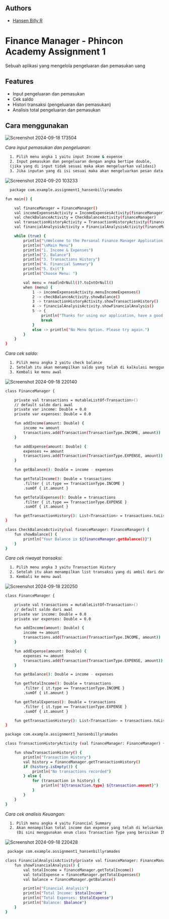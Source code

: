 ## Authors

- [Hansen Billy R](https://github.com/Hansen50)


# Finance Manager - Phincon Academy Assignment 1

Sebuah aplikasi yang mengelola pengeluaran dan pemasukan uang

## Features

- Input pengeluaran dan pemasukan
- Cek saldo
- Histori transaksi (pengeluaran dan pemasukan)
- Analisis total pengeluaran dan pemasukan

## Cara menggunakan 

![Screenshot 2024-09-18 173504](https://github.com/user-attachments/assets/b47cff95-61b4-48e1-b97d-449ff2108391)

*Cara input pemasukan dan pengeluaran:*

```bash
  1. Pilih menu angka 1 yaitu input Income & expense
  2. Input pemasukan dan pengeluaran dengan angka bertipe double, 
  (jika yang di input tidak sesuai maka akan mengeluarkan validasi)
  3. Jika inputan yang di isi sesuai maka akan mengeluarkan pesan data sudah di simpan
```

![Screenshot 2024-09-20 103233](https://github.com/user-attachments/assets/c82540b8-54f8-41e6-a276-b997d53166c6)


```bash
  package com.example.assignment1_hansenbillyramades

fun main() {

    val financeManager = FinanceManager()
    val incomeExpensesActivity = IncomeExpensesActivity(financeManager)
    val checkBalanceActivity = CheckBalanceActivity(financeManager)
    val transactionHistoryActivity = TransactionHistoryActivity(financeManager)
    val financialAnalysisActivity = FinancialAnalysisActivity(financeManager)

    while (true) {
        println("\nWelcome to the Personal Finance Manager Application!!!")
        println("\nMain Menu")
        println("1. Income & Expenses")
        println("2. Balance")
        println("3. Transactions History")
        println("4. Financial Summary")
        println("5. Exit")
        println("Choose Menu: ")

        val menu = readlnOrNull()?.toIntOrNull()
        when (menu) {
            1 -> incomeExpensesActivity.menuIncomeExpenses()
            2 -> checkBalanceActivity.showBalance()
            3 -> transactionHistoryActivity.showTransactionHistory()
            4 -> financialAnalysisActivity.showFinancialAnalysis()
            5 -> {
                println("Thanks for using our application, have a good day!")
                break
            }
            else -> println("No Menu Option. Please try again.")
        }
    }
}

```

*Cara cek saldo:*

```bash
  1. Pilih menu angka 2 yaitu check balance
  2. Setelah itu akan menampilkan saldo yang telah di kalkulasi menggunakan function income - expenses
  3. Kembali ke menu awal
```

![Screenshot 2024-09-18 220140](https://github.com/user-attachments/assets/d36ffd02-71ee-4d45-8573-67ccce8b5222)


```bash
class FinanceManager {

    private val transactions = mutableListOf<Transaction>()
    // default saldo dari awal
    private var income: Double = 0.0
    private var expenses: Double = 0.0

    fun addIncome(amount: Double) {
        income += amount
        transactions.add(Transaction(TransactionType.INCOME, amount))
    }

    fun addExpense(amount: Double) {
        expenses += amount
        transactions.add(Transaction(TransactionType.EXPENSE, amount))
    }

    fun getBalance(): Double = income - expenses

    fun getTotalIncome(): Double = transactions
        .filter { it.type == TransactionType.INCOME }
        .sumOf { it.amount }

    fun getTotalExpenses(): Double = transactions
        .filter { it.type == TransactionType.EXPENSE }
        .sumOf { it.amount }

    fun getTransactionHistory(): List<Transaction> = transactions.toList()
}

class CheckBalanceActivity(val financeManager: FinanceManager) {
    fun showBalance() {
        println("Your Balance is ${financeManager.getBalance()}")
    }
}
```

*Cara cek riwayat transaksi:*

```bash
  1. Pilih menu angka 3 yaitu Transaction History
  2. Setelah itu akan menampilkan list transaksi yang di ambil dari data class Transaction yang berisikan tipe transaksi dan jumlah yang telah di input
  3. Kembali ke menu awal
```
![Screenshot 2024-09-18 220250](https://github.com/user-attachments/assets/91d26be1-800c-4010-9263-3d1552f9dc56)

```bash
class FinanceManager {

    private val transactions = mutableListOf<Transaction>()
    // default saldo dari awal
    private var income: Double = 0.0
    private var expenses: Double = 0.0

    fun addIncome(amount: Double) {
        income += amount
        transactions.add(Transaction(TransactionType.INCOME, amount))
    }

    fun addExpense(amount: Double) {
        expenses += amount
        transactions.add(Transaction(TransactionType.EXPENSE, amount))
    }

    fun getBalance(): Double = income - expenses

    fun getTotalIncome(): Double = transactions
        .filter { it.type == TransactionType.INCOME }
        .sumOf { it.amount }

    fun getTotalExpenses(): Double = transactions
        .filter { it.type == TransactionType.EXPENSE }
        .sumOf { it.amount }

    fun getTransactionHistory(): List<Transaction> = transactions.toList()
}

package com.example.assignment1_hansenbillyramades

class TransactionHistoryActivity (val financeManager: FinanceManager) {

    fun showTransactionHistory() {
        println("Transaction History")
        val history = financeManager.getTransactionHistory()
        if (history.isEmpty()) {
            println("No transactions recorded")
        } else {
            for (transaction in history) {
                println("${transaction.type} ${transaction.amount}")
            }
        }
    }
}
```

*Cara cek analisis Keuangan:*

```bash
  1. Pilih menu angka 4 yaitu Financial Summary
  2. Akan menampilkan total income dan expense yang telah di keluarkan serta saldo akhir 
     (Di sini menggunakan enum class Transaction Type yang berisikan INCOME & EXPENSE untuk memfilter ketika transaksi nya bertipe income maka jumlah income pada data transaksi akan di jjumlah )
```
![Screenshot 2024-09-18 220428](https://github.com/user-attachments/assets/d20bf561-3492-49e9-801c-218a7bca7266)

```bash
 package com.example.assignment1_hansenbillyramades

class FinancialAnalysisActivity(private val financeManager: FinanceManager) {
    fun showFinancialAnalysis() {
        val totalIncome = financeManager.getTotalIncome()
        val totalExpense = financeManager.getTotalExpenses()
        val balance = financeManager.getBalance()

        println("Financial Analysis")
        println("Total Income: $totalIncome")
        println("Total Expenses: $totalExpense")
        println("Balance: $balance")
    }
}
 
```
